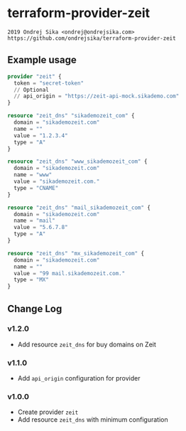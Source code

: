 # terraform-provider-zeit

    2019 Ondrej Sika <ondrej@ondrejsika.com>
    https://github.com/ondrejsika/terraform-provider-zeit


## Example usage

```terraform
provider "zeit" {
  token = "secret-token"
  // Optional
  // api_origin = "https://zeit-api-mock.sikademo.com"
}

resource "zeit_dns" "sikademozeit_com" {
  domain = "sikademozeit.com"
  name = ""
  value = "1.2.3.4"
  type = "A"
}

resource "zeit_dns" "www_sikademozeit_com" {
  domain = "sikademozeit.com"
  name = "www"
  value = "sikademozeit.com."
  type = "CNAME"
}

resource "zeit_dns" "mail_sikademozeit_com" {
  domain = "sikademozeit.com"
  name = "mail"
  value = "5.6.7.8"
  type = "A"
}

resource "zeit_dns" "mx_sikademozeit_com" {
  domain = "sikademozeit.com"
  name = ""
  value = "99 mail.sikademozeit.com."
  type = "MX"
}
```

## Change Log

### v1.2.0

- Add resource `zeit_dns` for buy domains on Zeit

### v1.1.0

- Add `api_origin` configuration for provider

### v1.0.0

- Create provider `zeit`
- Add resource `zeit_dns` with minimum configuration
